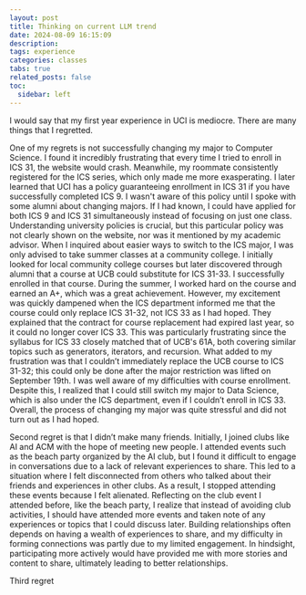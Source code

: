 ```yaml
---
layout: post
title: Thinking on current LLM trend
date: 2024-08-09 16:15:09
description: 
tags: experience
categories: classes
tabs: true
related_posts: false
toc: 
  sidebar: left
---
```



I would say that my first year experience in UCI is mediocre. There are many things that I regretted. 

One of my regrets is not successfully changing my major to Computer Science. I found it incredibly frustrating that every time I tried to enroll in ICS 31, the website would crash. Meanwhile, my roommate consistently registered for the ICS series, which only made me more exasperating. I later learned that UCI has a policy guaranteeing enrollment in ICS 31 if you have successfully completed ICS 9. I wasn't aware of this policy until I spoke with some alumni about changing majors. If I had known, I could have applied for both ICS 9 and ICS 31 simultaneously instead of focusing on just one class. Understanding university policies is crucial, but this particular policy was not clearly shown on the website, nor was it mentioned by my academic advisor. When I inquired about easier ways to switch to the ICS major, I was only advised to take summer classes at a community college. I initially looked for local community college courses but later discovered through alumni that a course at UCB could substitute for ICS 31-33. I successfully enrolled in that course. During the summer, I worked hard on the course and earned an A+, which was a great achievement. However, my excitement was quickly dampened when the ICS department informed me that the course could only replace ICS 31-32, not ICS 33 as I had hoped. They explained that the contract for course replacement had expired last year, so it could no longer cover ICS 33. This was particularly frustrating since the syllabus for ICS 33 closely matched that of UCB's 61A, both covering similar topics such as generators, iterators, and recursion. What added to my frustration was that I couldn’t immediately replace the UCB course to ICS 31-32; this could only be done after the major restriction was lifted on September 19th. I was well aware of my difficulties with course enrollment. Despite this, I realized that I could still switch my major to Data Science, which is also under the ICS department, even if I couldn’t enroll in ICS 33. Overall, the process of changing my major was quite stressful and did not turn out as I had hoped.

Second regret is that I didn’t make many friends. Initially, I joined clubs like AI and ACM with the hope of meeting new people. I attended events such as the beach party organized by the AI club, but I found it difficult to engage in conversations due to a lack of relevant experiences to share. This led to a situation where I felt disconnected from others who talked about their friends and experiences in other clubs. As a result, I stopped attending these events because I felt alienated. Reflecting on the club event I attended before, like the beach party, I realize that instead of avoiding club activities, I should have attended more events and taken note of any experiences or topics that I could discuss later. Building relationships often depends on having a wealth of experiences to share, and my difficulty in forming connections was partly due to my limited engagement. In hindsight, participating more actively would have provided me with more stories and content to share, ultimately leading to better relationships.

Third regret 